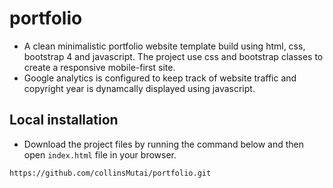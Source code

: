 # portfolio

- A clean minimalistic portfolio website template build using html, css, bootstrap 4 and javascript. The project use css and bootstrap classes to create a responsive mobile-first site.
- Google analytics is configured to keep track of website traffic and copyright year is dynamcally displayed using javascript.

## Local installation

- Download the project files by running the command below and then open `index.html` file in your browser.

```
https://github.com/collinsMutai/portfolio.git
```

